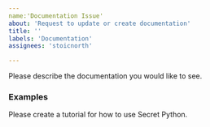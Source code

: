 ```yaml
---
name:'Documentation Issue'
about: 'Request to update or create documentation'
title: ''
labels: 'Documentation'
assignees: 'stoicnorth'

---
```


Please describe the documentation you would like to see. 

### Examples

Please create a tutorial for how to use Secret Python. 
